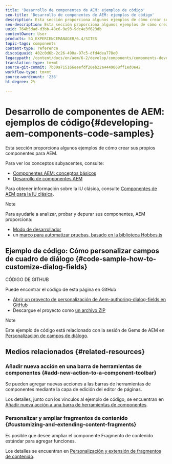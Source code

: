 ```yaml
---
title: 'Desarrollo de componentes de AEM: ejemplos de código'
seo-title: 'Desarrollo de componentes de AEM: ejemplos de código'
description: Esta sección proporciona algunos ejemplos de cómo crear sus propios componentes para AEM.
seo-description: Esta sección proporciona algunos ejemplos de cómo crear sus propios componentes para AEM.
uuid: 764b5dad-d3bb-48c6-9e93-9dc4e3f623db
contentOwner: User
products: SG_EXPERIENCEMANAGER/6.4/SITES
topic-tags: components
content-type: reference
discoiquuid: 402c0d6b-2c26-490a-97c5-dfd4dea778e0
legacypath: /content/docs/en/aem/6-2/develop/components/components-develop
translation-type: tm+mt
source-git-commit: 7b39a715166eeefdf20eb22a4449068ff1ed0e42
workflow-type: tm+mt
source-wordcount: '236'
ht-degree: 2%

---
```



# Desarrollo de componentes de AEM: ejemplos de código{#developing-aem-components-code-samples}

Esta sección proporciona algunos ejemplos de cómo crear sus propios componentes para AEM.

Para ver los conceptos subyacentes, consulte:

* [Componentes AEM: conceptos básicos](/help/sites-developing/components-basics.md)
* [Desarrollo de componentes AEM](/help/sites-developing/developing-components.md)

Para obtener información sobre la IU clásica, consulte [Componentes de AEM para la IU clásica](/help/sites-developing/developing-components-classic.md).

>[!NOTE]
>
>Para ayudarle a analizar, probar y depurar sus componentes, AEM proporciona:
>
>* [Modo de desarrollador](/help/sites-developing/developer-mode.md)
>* un [marco para automatizar pruebas, basado en la biblioteca Hobbes.js](/help/sites-developing/hobbes.md)

>



## Ejemplo de código: Cómo personalizar campos de cuadro de diálogo {#code-sample-how-to-customize-dialog-fields}

CÓDIGO DE GITHUB

Puede encontrar el código de esta página en GitHub

* [Abrir un proyecto de personalización de Aem-authoring-dialog-fields en GitHub](https://github.com/Adobe-Marketing-Cloud/aem-authoring-dialog-fields-customization)
* Descargue el proyecto como [un archivo ZIP](https://github.com/Adobe-Marketing-Cloud/aem-authoring-dialog-fields-customization/archive/master.zip)

>[!NOTE]
>
>Este ejemplo de código está relacionado con la sesión de Gems de AEM en [Personalización de campos de diálogo](https://docs.adobe.com/content/ddc/en/gems/customizing-dialog-fields-in-touch-ui.html).

## Medios relacionados {#related-resources}

### Añadir nueva acción en una barra de herramientas de componentes {#add-new-action-to-a-component-toolbar}

Se pueden agregar nuevas acciones a las barras de herramientas de componentes mediante la capa de edición del editor de páginas.

Los detalles, junto con los vínculos al ejemplo de código, se encuentran en [Añadir nueva acción a una barra de herramientas de componentes](/help/sites-developing/customizing-page-authoring-touch.md#add-new-action-to-a-component-toolbar).

### Personalizar y ampliar fragmentos de contenido {#customizing-and-extending-content-fragments}

Es posible que desee ampliar el componente Fragmento de contenido estándar para agregar funciones.

Los detalles se encuentran en [Personalización y extensión de fragmentos de contenido](/help/sites-developing/customizing-content-fragments.md).

